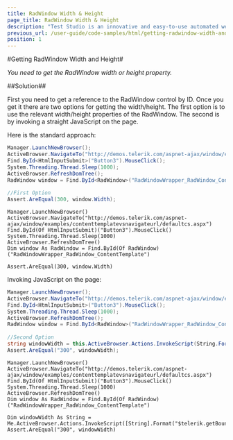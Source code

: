 ```yaml
---
title: RadWindow Width & Height
page_title: RadWindow Width & Height
description: "Test Studio is an innovative and easy-to-use automated web, WPF and load testing solution. Test Studio tests support essential technologies like ASP.NET AJAX, Silverlight, PHP and MVC. HTML5, Testing framework, functional testing, performance testing, load testing, exploratory testing, manual testing."
previous_url: /user-guide/code-samples/html/getting-radwindow-width-and-height.aspx, /user-guide/code-samples/html/getting-radwindow-width-and-height
position: 1
---
```

#Getting RadWindow Width and Height#

*You need to get the RadWindow width or height property.*

##Solution##

First you need to get a reference to the RadWindow control by ID. Once you get it there are two options for getting the width/height. The first option is to use the relevant width/height properties of the RadWindow. The second is by invoking a straight JavaScript on the page.

Here is the standard approach:

```C#
Manager.LaunchNewBrowser();
ActiveBrowser.NavigateTo("http://demos.telerik.com/aspnet-ajax/window/examples/contenttemplatevsnavigateurl/defaultcs.aspx");
Find.ById<HtmlInputSubmit>("Button3").MouseClick();
System.Threading.Thread.Sleep(1000);
ActiveBrowser.RefreshDomTree();
RadWindow window = Find.ById<RadWindow>("RadWindowWrapper_RadWindow_ContentTemplate");
 
//First Option
Assert.AreEqual(300, window.Width);
```
```VB
Manager.LaunchNewBrowser()
ActiveBrowser.NavigateTo("http://demos.telerik.com/aspnet-ajax/window/examples/contenttemplatevsnavigateurl/defaultcs.aspx")
Find.ById(Of HtmlInputSubmit)("Button3").MouseClick()
System.Threading.Thread.Sleep(1000)
ActiveBrowser.RefreshDomTree()
Dim window As RadWindow = Find.ById(Of RadWindow)("RadWindowWrapper_RadWindow_ContentTemplate")

Assert.AreEqual(300, window.Width)
```

Invoking JavaScript on the page:

```C#
Manager.LaunchNewBrowser();
ActiveBrowser.NavigateTo("http://demos.telerik.com/aspnet-ajax/window/examples/contenttemplatevsnavigateurl/defaultcs.aspx");
Find.ById<HtmlInputSubmit>("Button3").MouseClick();
System.Threading.Thread.Sleep(1000);
ActiveBrowser.RefreshDomTree();
RadWindow window = Find.ById<RadWindow>("RadWindowWrapper_RadWindow_ContentTemplate"); 
 
//Second Option
string windowWidth = this.ActiveBrowser.Actions.InvokeScript(String.Format("$telerik.getBounds($find('RadWindow_ContentTemplate').get_popupElement()).width"));
Assert.AreEqual("300", windowWidth);
```
```VB
Manager.LaunchNewBrowser()
ActiveBrowser.NavigateTo("http://demos.telerik.com/aspnet-ajax/window/examples/contenttemplatevsnavigateurl/defaultcs.aspx")
Find.ById(Of HtmlInputSubmit)("Button3").MouseClick()
System.Threading.Thread.Sleep(1000)
ActiveBrowser.RefreshDomTree()
Dim window As RadWindow = Find.ById(Of RadWindow)("RadWindowWrapper_RadWindow_ContentTemplate")

Dim windowWidth As String = Me.ActiveBrowser.Actions.InvokeScript([String].Format("$telerik.getBounds($find('RadWindow_ContentTemplate').get_popupElement()).width"))
Assert.AreEqual("300", windowWidth)
```